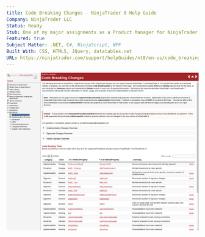 ```yaml
---
title: Code Breaking Changes - NinjaTrader 8 Help Guide
Company: NinjaTrader LLC
Status: Ready
Stub: One of my major assignments as a Product Manager for NinjaTrader was discovering and documenting many of the changes our community of 3rd party developers needed to use to convert their C# NinjaScript types from Version 7 to Version 8.
Featured: true
Subject Matter: .NET, C#, NinjaScript, WPF
Built With: CSS, HTML5, JQuery, datatables.net
URL: https://ninjatrader.com/support/helpGuides/nt8/en-us/code_breaking_changes.htm
---
```

![alt text](./img/code.png)

